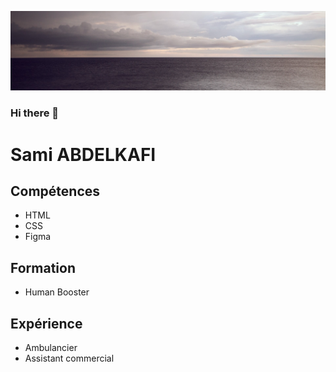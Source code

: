 ![alt text](Sea.jpg)

### Hi there 👋

# Sami ABDELKAFI

## Compétences

- HTML
- CSS
- Figma

## Formation

- Human Booster

## Expérience

- Ambulancier
- Assistant commercial

<!--
**sami-aak/sami-aak** is a ✨ _special_ ✨ repository because its `README.md` (this file) appears on your GitHub profile.

Here are some ideas to get you started:

- 🔭 I’m currently working on ...
- 🌱 I’m currently learning ...
- 👯 I’m looking to collaborate on ...
- 🤔 I’m looking for help with ...
- 💬 Ask me about ...
- 📫 How to reach me: ...
- 😄 Pronouns: ...
- ⚡ Fun fact: ...
-->
